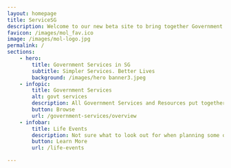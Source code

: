 ```yaml
---
layout: homepage
title: ServiceSG
description: Welcome to our new beta site to bring together Government Services to you, in one place. Try it out and let us know what you think!
favicon: /images/mol_fav.ico
image: /images/mol-logo.jpg
permalink: /
sections:
    - hero:
        title: Government Services in SG
        subtitle: Simpler Services. Better Lives
        background: /images/hero banner3.jpeg
    - infopic:
        title: Government Services
        alt: govt services
        description: All Government Services and Resources put together for you. In one place.
        button: Browse
        url: /government-services/overview
    - infobar:
        title: Life Events
        description: Not sure what to look out for when planning some of your major life decisions? Here are some recommendations for you.
        button: Learn More
        url: /life-events

---
```

